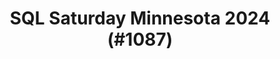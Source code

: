 ---
layout: event
title: "SQL Saturday Minnesota 2024 (#1087)"
subtitle: ""
tags: ["Minneapolis", "Minnesota", "St Paul", "physical", "2024", "USA", "North America"]
thumb: /assets/img/logos/Just_icon_Color_small.png
comments: false
data: SQLSat1087
---